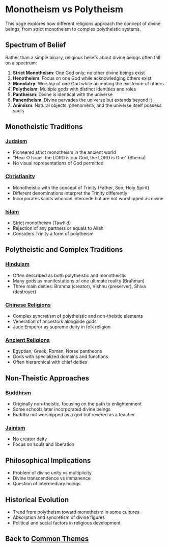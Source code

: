 # Monotheism vs Polytheism

This page explores how different religions approach the concept of divine beings, from strict monotheism to complex polytheistic systems.

## Spectrum of Belief

Rather than a simple binary, religious beliefs about divine beings often fall on a spectrum:

1. **Strict Monotheism**: One God only; no other divine beings exist
2. **Henotheism**: Focus on one God while acknowledging others exist
3. **Monolatry**: Worship of one God while accepting the existence of others
4. **Polytheism**: Multiple gods with distinct identities and roles
5. **Pantheism**: Divine is identical with the universe
6. **Panentheism**: Divine pervades the universe but extends beyond it
7. **Animism**: Natural objects, phenomena, and the universe itself possess souls

## Monotheistic Traditions

### [Judaism](../judaism/beliefs/monotheism.md)
- Pioneered strict monotheism in the ancient world
- "Hear O Israel: the LORD is our God, the LORD is One" (Shema)
- No visual representations of God permitted

### [Christianity](../christianity/beliefs/trinity.md)
- Monotheistic with the concept of Trinity (Father, Son, Holy Spirit)
- Different denominations interpret the Trinity differently
- Incorporates saints who can intercede but are not worshipped as divine

### [Islam](../islam/beliefs/tawhid.md)
- Strict monotheism (Tawhid)
- Rejection of any partners or equals to Allah
- Considers Trinity a form of polytheism

## Polytheistic and Complex Traditions

### [Hinduism](../hinduism/beliefs/gods.md)
- Often described as both polytheistic and monotheistic
- Many gods as manifestations of one ultimate reality (Brahman)
- Three main deities: Brahma (creator), Vishnu (preserver), Shiva (destroyer)

### [Chinese Religions](../chinese_religions/beliefs/deities.md)
- Complex syncretism of polytheistic and non-theistic elements
- Veneration of ancestors alongside gods
- Jade Emperor as supreme deity in folk religion

### [Ancient Religions](../other_religions/ancient_religions.md)
- Egyptian, Greek, Roman, Norse pantheons
- Gods with specialized domains and functions
- Often hierarchical with chief deities

## Non-Theistic Approaches

### [Buddhism](../buddhism/beliefs/non_theism.md)
- Originally non-theistic, focusing on the path to enlightenment
- Some schools later incorporated divine beings
- Buddha not worshipped as a god but revered as a teacher

### [Jainism](../other_religions/jainism.md)
- No creator deity
- Focus on souls and liberation

## Philosophical Implications

- Problem of divine unity vs multiplicity
- Divine transcendence vs immanence
- Question of intermediary beings

## Historical Evolution

- Trend from polytheism toward monotheism in some cultures
- Absorption and syncretism of divine figures
- Political and social factors in religious development

## Back to [Common Themes](./README.md) 